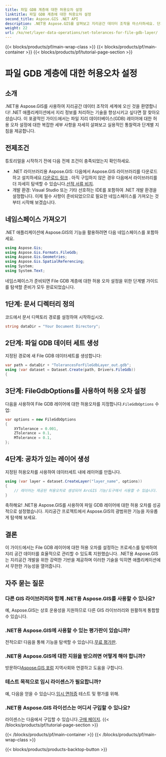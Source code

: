 ```yaml
---
title: 파일 GDB 계층에 대한 허용오차 설정
linktitle: 파일 GDB 계층에 대한 허용오차 설정
second_title: Aspose.GIS .NET API
description: .NET용 Aspose.GIS를 살펴보고 지리공간 데이터 조작을 마스터하세요. 단계별 안내를 통해 손쉽게 공차를 설정하세요. .NET 애플리케이션을 강화하세요.
weight: 22
url: /ko/net/layer-data-operations/set-tolerances-for-file-gdb-layer/
---
```


{{< blocks/products/pf/main-wrap-class >}}
{{< blocks/products/pf/main-container >}}
{{< blocks/products/pf/tutorial-page-section >}}

# 파일 GDB 계층에 대한 허용오차 설정

## 소개
.NET용 Aspose.GIS를 사용하여 지리공간 데이터 조작의 세계에 오신 것을 환영합니다! .NET 애플리케이션에서 지리 정보를 처리하는 기술을 향상시키고 싶다면 잘 찾아오셨습니다. 이 포괄적인 가이드에서는 파일 지리 데이터베이스(GDB) 레이어에 대한 허용 오차 설정에 대한 복잡한 세부 사항을 자세히 살펴보고 실용적인 통찰력과 단계별 지침을 제공합니다.
## 전제조건
튜토리얼을 시작하기 전에 다음 전제 조건이 충족되었는지 확인하세요.
-  .NET 라이브러리용 Aspose.GIS: 다음에서 Aspose.GIS 라이브러리를 다운로드하고 설치하세요.[다운로드 링크](https://releases.aspose.com/gis/net/) . 아직 구입하지 않은 경우 다음에서 라이브러리를 더 자세히 탐색할 수 있습니다.[선적 서류 비치](https://reference.aspose.com/gis/net/).
- 개발 환경: Visual Studio 또는 기타 선호하는 IDE를 포함하여 .NET 개발 환경을 설정합니다.
이제 필수 사항이 준비되었으므로 필요한 네임스페이스를 가져오는 것부터 시작해 보겠습니다.
## 네임스페이스 가져오기
.NET 애플리케이션에 Aspose.GIS의 기능을 활용하려면 다음 네임스페이스를 포함하세요.
```csharp
using Aspose.Gis;
using Aspose.Gis.Formats.FileGdb;
using Aspose.Gis.Geometries;
using Aspose.Gis.SpatialReferencing;
using System;
using System.Text;
```
네임스페이스가 준비되면 File GDB 계층에 대한 허용 오차 설정을 위한 단계별 가이드를 탐색할 준비가 모두 완료되었습니다.
## 1단계: 문서 디렉터리 정의
코드에서 문서 디렉토리 경로를 설정하여 시작하십시오.
```csharp
string dataDir = "Your Document Directory";
```
## 2단계: 파일 GDB 데이터 세트 생성
지정된 경로에 새 File GDB 데이터세트를 생성합니다:
```csharp
var path = dataDir + "TolerancesForFileGdbLayer_out.gdb";
using (var dataset = Dataset.Create(path, Drivers.FileGdb))
{
```
## 3단계: FileGdbOptions를 사용하여 허용 오차 설정
 다음을 사용하여 File GDB 레이어에 대한 허용오차를 지정합니다.`FileGdbOptions` 수업:
```csharp
var options = new FileGdbOptions
{
    XYTolerance = 0.001,
    ZTolerance = 0.1,
    MTolerance = 0.1,
};
```
## 4단계: 공차가 있는 레이어 생성
지정된 허용오차를 사용하여 데이터세트 내에 레이어를 만듭니다.
```csharp
using (var layer = dataset.CreateLayer("layer_name", options))
{
    // 레이어는 제공된 허용오차로 생성되어 ArcGIS 기능/도구에서 사용할 수 있습니다.
}
```
축하해요! .NET용 Aspose.GIS를 사용하여 파일 GDB 레이어에 대한 허용 오차를 성공적으로 설정했습니다. 지리공간 프로젝트에서 Aspose.GIS의 광범위한 기능을 자유롭게 탐색해 보세요.
## 결론
이 가이드에서는 File GDB 레이어에 대한 허용 오차를 설정하는 프로세스를 탐색하여 지리 공간 데이터를 효율적으로 관리할 수 있도록 지원했습니다. .NET용 Aspose.GIS는 지리공간 개발을 위한 강력한 기반을 제공하며 이러한 기술을 익히면 애플리케이션에서 무한한 가능성을 열어줍니다.
## 자주 묻는 질문
### 다른 GIS 라이브러리와 함께 .NET용 Aspose.GIS를 사용할 수 있나요?
예, Aspose.GIS는 상호 운용성을 지원하므로 다른 GIS 라이브러리와 원활하게 통합할 수 있습니다.
### .NET용 Aspose.GIS에 사용할 수 있는 평가판이 있습니까?
 전적으로! 다음을 통해 기능을 탐색할 수 있습니다.[무료 평가판](https://releases.aspose.com/).
### .NET용 Aspose.GIS에 대한 지원을 받으려면 어떻게 해야 합니까?
 방문하다[Aspose.GIS 포럼](https://forum.aspose.com/c/gis/33) 지역사회와 연결하고 도움을 구합니다.
### 테스트 목적으로 임시 라이센스가 필요합니까?
 예, 다음을 얻을 수 있습니다.[임시 면허증](https://purchase.aspose.com/temporary-license/) 테스트 및 평가를 위해.
### .NET용 Aspose.GIS 라이선스는 어디서 구입할 수 있나요?
 라이센스는 다음에서 구입할 수 있습니다.[구매 페이지](https://purchase.aspose.com/buy).
{{< /blocks/products/pf/tutorial-page-section >}}

{{< /blocks/products/pf/main-container >}}
{{< /blocks/products/pf/main-wrap-class >}}

{{< blocks/products/products-backtop-button >}}

